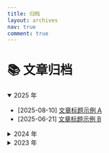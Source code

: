 ```yaml
---
title: 归档
layout: archives
nav: true
comment: true
---
```


# 📚 文章归档

<details open>
  <summary>2025 年</summary>

- [2025-08-10] [文章标题示例 A](/2025/08/10/sample-a/)
- [2025-06-21] [文章标题示例 B](/2025/06/21/sample-b/)

</details>

<details>
  <summary>2024 年</summary>

- [2024-12-05] [文章标题示例 C](/2024/12/05/sample-c/)
- [2024-09-14] [文章标题示例 D](/2024/09/14/sample-d/)

</details>

<details>
  <summary>2023 年</summary>

- [2023-07-01] [文章标题示例 E](/2023/07/01/sample-e/)

</details>
